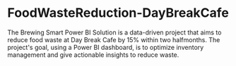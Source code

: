 # FoodWasteReduction-DayBreakCafe
The Brewing Smart Power BI Solution is a data-driven project that aims to reduce food waste at Day Break Cafe by 15% within two halfmonths. The project's goal, using a Power BI dashboard, is to optimize inventory management and give actionable insights to reduce waste.
